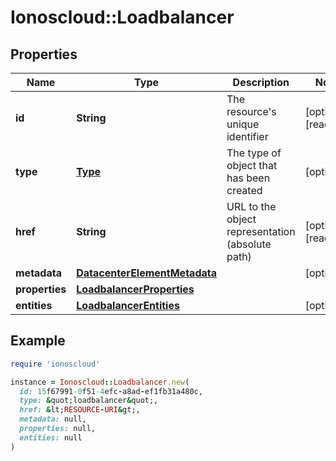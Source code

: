 # Ionoscloud::Loadbalancer

## Properties

| Name | Type | Description | Notes |
| ---- | ---- | ----------- | ----- |
| **id** | **String** | The resource&#39;s unique identifier | [optional][readonly] |
| **type** | [**Type**](Type.md) | The type of object that has been created | [optional] |
| **href** | **String** | URL to the object representation (absolute path) | [optional][readonly] |
| **metadata** | [**DatacenterElementMetadata**](DatacenterElementMetadata.md) |  | [optional] |
| **properties** | [**LoadbalancerProperties**](LoadbalancerProperties.md) |  |  |
| **entities** | [**LoadbalancerEntities**](LoadbalancerEntities.md) |  | [optional] |

## Example

```ruby
require 'ionoscloud'

instance = Ionoscloud::Loadbalancer.new(
  id: 15f67991-0f51-4efc-a8ad-ef1fb31a480c,
  type: &quot;loadbalancer&quot;,
  href: &lt;RESOURCE-URI&gt;,
  metadata: null,
  properties: null,
  entities: null
)
```

